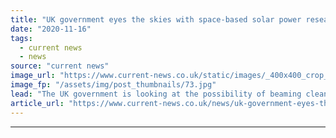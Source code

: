 ```yaml
---
title: "UK government eyes the skies with space-based solar power research"
date: "2020-11-16"
tags: 
  - current news
  - news
source: "current news"
image_url: "https://www.current-news.co.uk/static/images/_400x400_crop_center-center/solar-power-satellite-delivering-power-to-the-uk-daytime-credit-Frazer-Nash-Consultancy-2.jpg"
image_fp: "/assets/img/post_thumbnails/73.jpg"
lead: "​The UK government is looking at the possibility of beaming clean, solar power down from space as it looks to develop further resilient, safe and sustainable energy sources."
article_url: "https://www.current-news.co.uk/news/uk-government-eyes-the-skies-with-space-based-solar-power-research?utm_source=rss-feeds&utm_medium=rss&utm_campaign=rss"
---
```


---
